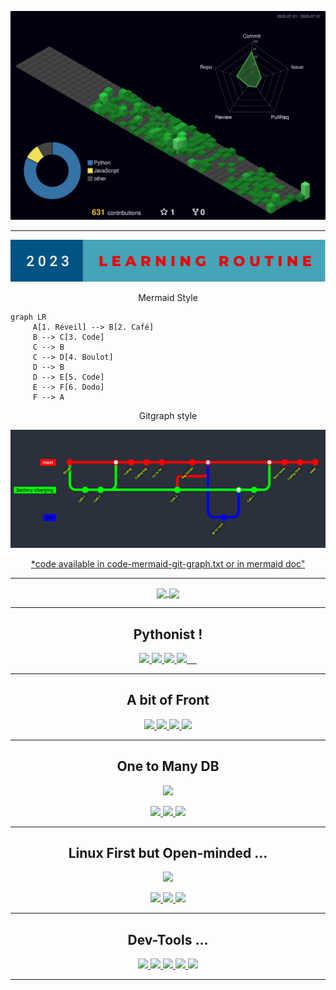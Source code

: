 
![](profile-3d-contrib/profile-night-green.svg)


-----------

<p align="center">
  <img src="routine.svg">
</p>

<p align="center"> Mermaid Style</p>

```mermaid
graph LR
     A[1. Réveil] --> B[2. Café]
     B --> C[3. Code]
     C --> B
     C --> D[4. Boulot]
     D --> B
     D --> E[5. Code]
     E --> F[6. Dodo]
     F --> A
```
<p align="center"> Gitgraph style</p>
<p align="center">
  <img src="gitgraph.png">
</p>

<p align="center">
<a href="https://mermaid.js.org/syntax/gitgraph.html"/ > *code available in code-mermaid-git-graph.txt or in mermaid doc"</a>
</p>

---------


<p align=center>
<a href="https://streak-stats.demolab.com/?user=LGD-P&theme=radical">
  <img height=200 align="center" src="https://streak-stats.demolab.com/?user=LGD-P&theme=radical" />
</a>
<a href="https://github-readme-stats.vercel.app/api/top-langs/?username=LGD-P&theme=radical">
  <img height=200 align="center" src="https://github-readme-stats.vercel.app/api/top-langs/?username=LGD-P&theme=radical" />
</a>
</p>

----------

<h2 align=center> Pythonist !</h2>
<p align=center >
  <a href="https://www.python.org/">
  	<img src= "https://cdn.jsdelivr.net/gh/devicons/devicon/icons/python/python-original-wordmark.svg" width="60">
  </a>
  <a href="https://pypi.org/">
    <img src="https://pypi.org/static/images/logo-small.2a411bc6.svg" width=60>
  </a>
  <a href="https://www.djangoproject.com/">
    <img src= 'https://soshace.com/wp-content/uploads/2021/01/879-png-3.png' width=135/>
  </a>
  <a href="https://www.selenium.dev/">
    <img src= "https://cdn.jsdelivr.net/gh/devicons/devicon/icons/selenium/selenium-original.svg" width="60">    
  </a>
</p>

----------

<h2 align=center> A bit of Front </h2>
<p align=center>
  <a href="https://developer.mozilla.org/en-US/docs/Web/JavaScript">
    <img src= "https://cdn.jsdelivr.net/gh/devicons/devicon/icons/javascript/javascript-original.svg" width="60">
  </a>
  <a href="https://developer.mozilla.org/en-US/docs/Web/Guide/HTML/HTML5">
    <img src= "https://cdn.jsdelivr.net/gh/devicons/devicon/icons/html5/html5-original.svg" width="60">
  </a>
   <a href="https://developer.mozilla.org/en-US/docs/Web/CSS">
    <img src= "https://cdn.jsdelivr.net/gh/devicons/devicon/icons/css3/css3-original.svg" width="60">
  </a>
  <a href="https://getbootstrap.com/">
    <img src="https://cdn.jsdelivr.net/gh/devicons/devicon/icons/bootstrap/bootstrap-original-wordmark.svg"  width=60/>
  </a>
</p>

----------

<h2 align=center> One to Many DB  </h2>
<p align=center>
  <a href="https://dbeaver.io/">
    <img src ="https://dbeaver.io/wp-content/uploads/2015/09/beaver-head.png" width=60>
  </a>
<p>
<p align=center>
  <a href="https://www.sqlite.org/">
    <img src="https://cdn.jsdelivr.net/gh/devicons/devicon/icons/sqlite/sqlite-original-wordmark.svg"  width=100>
  </a>
  <a href="https://www.postgresql.org/">
    <img src="https://cdn.jsdelivr.net/gh/devicons/devicon/icons/postgresql/postgresql-original-wordmark.svg" width="85">
  </a>
  <a href="https://www.mysql.com/">
    <img src="https://cdn.jsdelivr.net/gh/devicons/devicon/icons/mysql/mysql-original-wordmark.svg" width=90/>
  </a>
</p>

----------

<h2 align=center> Linux First but Open-minded ...</h2>
<p align=center>
  <a href="https://www.vmware.com/">
    <img src="https://cdn2.iconfinder.com/data/icons/icons-mega-pack-1-and-2/256/VMware_Workstation.png" width=60>
  </a>
</p>
<p align=center>
  <a href="https://linuxmint.com/">
    <img src= "https://cdn.jsdelivr.net/gh/devicons/devicon/icons/linux/linux-original.svg" width="60">
  </a>
  <a href="https://www.microsoft.com/en-us/windows/windows-11">
    <img src="https://cdn.jsdelivr.net/gh/devicons/devicon/icons/windows8/windows8-original.svg" width =60/>
  </a>
   <a href="https://support.apple.com/macos/">
    <img src="https://cdn1.iconfinder.com/data/icons/logos-brands-1/24/logo_brand_brands_logos_apple_ios-512.png" width=60> 
  </a>
</p>

----------

<h2 align=center> Dev-Tools ...</h2>
  <p align=center>
  <a href="https://code.visualstudio.com/">
    <img src="https://cdn.jsdelivr.net/gh/devicons/devicon/icons/vscode/vscode-original-wordmark.svg"  width =60/>
  </a>
   <a href="https://git-scm.com/">
    <img src= "https://cdn.jsdelivr.net/gh/devicons/devicon/icons/git/git-original.svg" width="60">
  </a>
  <a href="https://www.postman.com/">
    <img src="https://www.vectorlogo.zone/logos/getpostman/getpostman-icon.svg"  width=60/>
  </a>
  <a href="https://en.wikipedia.org/wiki/Bash_(Unix_shell)">
    <img src= "https://cdn.jsdelivr.net/gh/devicons/devicon/icons/bash/bash-original.svg" width="65">
  </a>
   <a href="https://obsidian.md/">
    <img src="https://seeklogo.com/images/O/obsidian-2023-logo-2FF21CF604-seeklogo.com.png" width=45>
  </a>
</p>

----------



